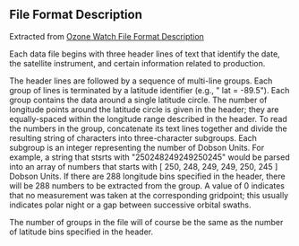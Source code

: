 ## File Format Description

Extracted from [Ozone Watch File Format Description](https://ozonewatch.gsfc.nasa.gov/data/file_format_description.txt)

Each data file begins with three header lines of text that identify the date, the satellite instrument, and certain information related to production.

The header lines are followed by a sequence of multi-line groups. Each group of lines is terminated by a latitude identifier (e.g., " lat = -89.5"). Each group contains the data around a single latitude circle. The number of longitude points around the latitude circle is given in the header; they are equally-spaced within the longitude range described in the header. To read the numbers in the group, concatenate its text lines together and divide the resulting string of characters into three-character subgroups. Each subgroup is an integer representing the number of Dobson Units. For example, a string that stsrts with "250248249249250245" would be parsed into an array of numbers that starts with [ 250, 248, 249, 249, 250, 245 ] Dobson Units. If there are 288 longitude bins specified in the header, there will be 288 numbers to be extracted from the group. A value of 0 indicates that no measurement was taken at the corresponding gridpoint; this usually indicates polar night or a gap between successive orbital swaths. 

The number of groups in the file will of course be the same as the number of latitude bins specified in the header.